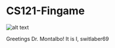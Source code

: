 # CS121-Fingame
![alt text](https://raw.githubusercontent.com/switlaber69/CS121-Fingame/main/umay22.png?token=GHSAT0AAAAAACAVVQARVYZV6GOHAE3VTFOAZBC2CJQ "Logo Title Text 1")

Greetings Dr. Montalbo! It is I, switlaber69

